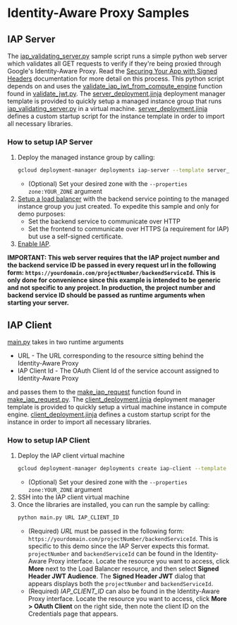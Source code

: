 # Identity-Aware Proxy Samples

## IAP Server

The [iap_validating_server.py](iap_validating_server.py) sample script runs a simple python web server which validates all GET requests to verify if they're being proxied through Google's Identity-Aware Proxy. Read the [Securing Your App with Signed Headers](https://cloud.google.com/iap/docs/signed-headers-howto) documentation for more detail on this process. This python script depends on and uses the [validate_iap_jwt_from_compute_engine](https://github.com/GoogleCloudPlatform/python-docs-samples/blob/3f5de8c8857784e90935379b63c352c0a5f7f8da/iap/validate_jwt.py#L49) function found in [validate_jwt.py](https://github.com/GoogleCloudPlatform/python-docs-samples/blob/master/iap/validate_jwt.py).
The [server_deployment.jinja](server_deployment.jinja) deployment manager template is provided to quickly setup a managed instance group that runs [iap_validating_server.py](iap_validating_server.py) in a virtual machine. [server_deployment.jinja](server_deployment.jinja) defines a custom startup script for the instance template in order to import all necessary libraries.

### How to setup IAP Server
1. Deploy the managed instance group by calling:
    ```bash
    gcloud deployment-manager deployments iap-server --template server_deployment.jinja --properties zone:us-east4-a # ZONE IS YOUR CHOICE
    ```
    * (Optional) Set your desired zone with the ```--properties zone:YOUR_ZONE``` argument 
1. [Setup a load balancer](https://cloud.google.com/iap/docs/load-balancer-howto#setting_up_the_load_balancer) with the backend service pointing to the managed instance group you just created.
To expedite this sample and only for demo purposes:
    * Set the backend service to communicate over HTTP
    * Set the frontend to communicate over HTTPS (a requirement for IAP) but use a self-signed certificate.
1. [Enable IAP](https://cloud.google.com/iap/docs/enabling-gce-howto#enabling_short_product_name).

**IMPORTANT: This web server requires that the IAP project number and the backend service ID be passed in every request url in the following form: `https://yourdomain.com/projectNumber/backendServiceId`. This is only done for convenience since this example is intended to be generic and not specific to any project. In production, the project number and backend service ID should be passed as runtime arguments when starting your server.**

## IAP Client

[main.py](main.py) takes in two runtime arguments

* URL - The URL corresponding to the resource sitting behind the Identity-Aware Proxy
* IAP Client Id - The OAuth Client Id of the service account assigned to Identity-Aware Proxy

and passes them to the [make_iap_request](https://github.com/GoogleCloudPlatform/python-docs-samples/blob/3f5de8c8857784e90935379b63c352c0a5f7f8da/iap/make_iap_request.py#L33) function found in [make_iap_request.py](https://github.com/GoogleCloudPlatform/python-docs-samples/blob/master/iap/make_iap_request.py).
The [client_deployment.jinja](clieint_deployment.jinja) deployment manager template is provided to quickly setup a virtual machine instance in compute engine. [client_deployment.jinja](clieint_deployment.jinja) defines a custom startup script for the instance in order to import all necessary libraries.

### How to setup IAP Client
1. Deploy the IAP client virtual machine
    ```bash
    gcloud deployment-manager deployments create iap-client --template client_deployment.jinja --properties zone:us-east4-a #ZONE IS YOUR CHOICE
    ```
    * (Optional) Set your desired zone with the ```--properties zone:YOUR_ZONE``` argument 
1. SSH into the IAP client virtual machine
1. Once the libraries are installed, you can run the sample by calling:
    ```bash
    python main.py URL IAP_CLIENT_ID
    ```
    * (Required) *URL* must be passed in the following form: `https://yourdomain.com/projectNumber/backendServiceId`. This is specific to this demo since the IAP Server expects this format. ```projectNumber``` and ```backendServiceId``` can be found in the Identity-Aware Proxy interface. Locate the resource you want to access, click **More** next to the Load Balancer resource, and then select **Signed Header JWT Audience**. The **Signed Header JWT** dialog that appears displays both the ```projectNumber``` and ```backendServiceId```. 
    * (Required) *IAP_CLIENT_ID* can also be found in the Identity-Aware Proxy interface. Locate the resource you want to access, click **More > OAuth Client** on the right side, then note the client ID on the Credentials page that appears. 
